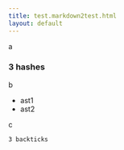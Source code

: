 ```yaml
---
title: test.markdown2test.html
layout: default
---
```


a

### 3 hashes

b

* ast1
* ast2

c

```
3 backticks
```

